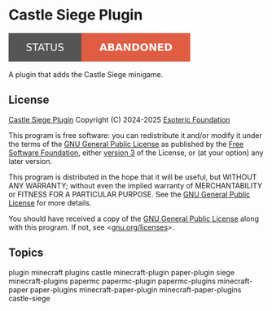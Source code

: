 # Castle Siege Plugin

[![Project Status: Abandoned](./assets/images/badges/status.svg)](./)

A plugin that adds the Castle Siege minigame.

## License

[Castle Siege Plugin](./) Copyright (C) 2024-2025 [Esoteric Foundation](https://esoteric.foundation)

This program is free software: you can redistribute it and/or modify it under the terms of the [GNU General Public License](./LICENSE) as published by the [Free Software Foundation](https://www.fsf.org/), either [version 3](./LICENSE) of the License, or (at your option) any later version.

This program is distributed in the hope that it will be useful, but WITHOUT ANY WARRANTY; without even the implied warranty of MERCHANTABILITY or FITNESS FOR A PARTICULAR PURPOSE. See the [GNU General Public License](./LICENSE) for more details.

You should have received a copy of the [GNU General Public License](./LICENSE) along with this program. If not, see <[gnu.org/licenses](https://www.gnu.org/licenses/)>.

## Topics

plugin minecraft plugins castle minecraft-plugin paper-plugin siege minecraft-plugins papermc papermc-plugin papermc-plugins minecraft-paper paper-plugins minecraft-paper-plugin minecraft-paper-plugins castle-siege
